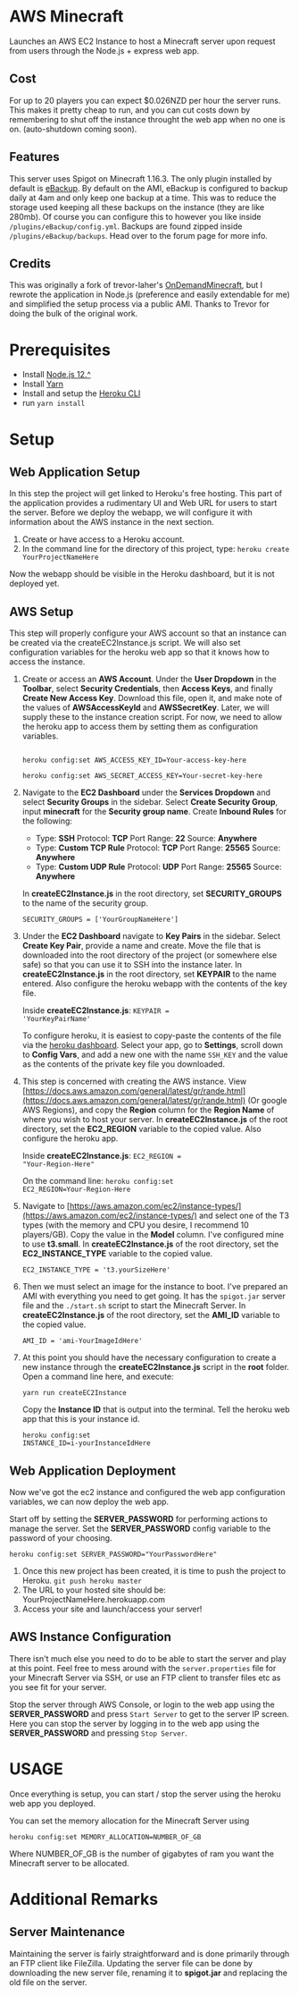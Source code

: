 # AWS Minecraft
Launches an AWS EC2 Instance to host a Minecraft server upon request from users through the Node.js + express web app.

## Cost
For up to 20 players you can expect $0.026NZD per hour the server runs. This makes it pretty cheap to run, and you can cut costs down
by remembering to shut off the instance throught the web app when no one is on. (auto-shutdown coming soon).

## Features
This server uses Spigot on Minecraft 1.16.3. The only plugin installed by default is [eBackup](https://www.spigotmc.org/resources/ebackup-simple-and-reliable-backups-for-your-server-supports-ftp-sftp.69917/).
By default on the AMI, eBackup is configured to backup daily at 4am and only keep one backup at a time. This was to reduce the storage used keeping all these backups on the instance (they are like 280mb).
Of course you can configure this to however you like inside `/plugins/eBackup/config.yml`. Backups are found zipped inside `/plugins/eBackup/backups`. Head over to the forum page for more info.

## Credits
This was originally a fork of trevor-laher's [OnDemandMinecraft](https://github.com/trevor-laher/OnDemandMinecraft), but I rewrote the application in Node.js (preference and easily extendable for me) and simplified the setup process via a public AMI. Thanks to Trevor for doing the bulk of the original work.

# Prerequisites
- Install [Node.js 12.^](https://nodejs.org/dist/latest-v12.x/)
- Install [Yarn](https://classic.yarnpkg.com/en/docs/install/)
- Install and setup the [Heroku CLI](https://devcenter.heroku.com/articles/heroku-cli#download-and-install)
- run `yarn install`

# Setup

## Web Application Setup

In this step the project will get linked to Heroku's free hosting. This part of the application provides a rudimentary UI and Web URL for users to start the server. Before we deploy the webapp, we will configure it with information about the AWS instance in the next section.

 1. Create or have access to a Heroku account.
 2. In the command line for the directory of this project, type:
	 <code>heroku create YourProjectNameHere</code>

 Now the webapp should be visible in the Heroku dashboard, but it is not deployed yet.

## AWS Setup
This step will properly configure your AWS account so that an instance can be created via the createEC2Instance.js script. We will also set configuration variables for the heroku web app so that it knows how to access the instance.

 1. Create or access an **AWS Account**. Under the **User Dropdown** in the **Toolbar**, select **Security Credentials**, then **Access Keys**, and finally **Create New Access Key**. Download this file, open it, and make note of the values of **AWSAccessKeyId** and **AWSSecretKey**. Later, we will supply these to the instance creation script. For now, we need to allow the heroku app to access them by setting them as configuration variables.

	<code>
	heroku config:set AWS_ACCESS_KEY_ID=Your-access-key-here
	</code>
	<code>
	heroku config:set AWS_SECRET_ACCESS_KEY=Your-secret-key-here
	</code>

 3. Navigate to the **EC2 Dashboard** under the **Services Dropdown** and select **Security Groups** in the sidebar. Select **Create Security Group**, input **minecraft** for the **Security group name**. Create **Inbound Rules** for the following:
	 - Type: **SSH** Protocol: **TCP** Port Range: **22** Source: **Anywhere**
	 - Type: **Custom TCP Rule** Protocol: **TCP** Port Range: **25565** Source: **Anywhere**
	 - Type: **Custom UDP Rule** Protocol: **UDP** Port Range: **25565** Source: **Anywhere**
	 
	 In **createEC2Instance.js** in the root directory, set **SECURITY_GROUPS** to the name of the security group.
	 
	 <code>SECURITY_GROUPS = ['YourGroupNameHere']</code>

3. Under the **EC2 Dashboard** navigate to **Key Pairs** in the sidebar. Select **Create Key Pair**, provide a name and create. Move the file that is downloaded into the root directory of the project (or somewhere else safe) so that you can use it to SSH into the instance later. In **createEC2Instance.js** in the root directory, set **KEYPAIR** to the name entered. Also configure the heroku webapp with the contents of the key file.

	Inside **createEC2Instance.js**: <code>KEYPAIR = 'YourKeyPairName'</code>
	
	To configure heroku, it is easiest to copy-paste the contents of the file via the [heroku dashboard](https://dashboard.heroku.com). Select your app, go to **Settings**, scroll down to **Config Vars**, and add a new one with the name `SSH_KEY` and the value as the contents of the private key file you downloaded.

4. This step is concerned with creating the AWS instance. View [https://docs.aws.amazon.com/general/latest/gr/rande.html](https://docs.aws.amazon.com/general/latest/gr/rande.html) (Or google AWS Regions), and copy the **Region** column for the **Region Name** of where you wish to host your server. In **createEC2Instance.js** of the root directory, set the **EC2_REGION** variable to the copied value. Also configure the heroku app.

	Inside **createEC2Instance.js**: <code>EC2_REGION = "Your-Region-Here"</code>

	On the command line: <code>heroku config:set EC2_REGION=Your-Region-Here</code>

5. Navigate to [https://aws.amazon.com/ec2/instance-types/](https://aws.amazon.com/ec2/instance-types/) and select one of the T3 types (with the memory and CPU you desire, I recommend 10 players/GB). Copy the value in the **Model** column. I've configured mine to use **t3.small**. In **createEC2Instance.js** of the root directory, set the **EC2_INSTANCE_TYPE** variable to the copied value.

	<code>EC2_INSTANCE_TYPE = 't3.yourSizeHere'</code>

6. Then we must select an image for the instance to boot. I've prepared an AMI with everything you need to get going. It has the `spigot.jar` server file and the `./start.sh` script to start the Minecraft Server. In **createEC2Instance.js** of the root directory, set the **AMI_ID** variable to the copied value.

	<code>AMI_ID = 'ami-YourImageIdHere'</code>

7. At this point you should have the necessary configuration to create a new instance through the **createEC2Instance.js** script in the **root** folder. Open a command line here, and execute:

	<code>yarn run createEC2Instance</code>

	Copy the **Instance ID** that is output into the terminal. Tell the heroku web app that this is your instance id.

	<code>heroku config:set INSTANCE_ID=i-yourInstanceIdHere</code>


## Web Application Deployment

Now we've got the ec2 instance and configured the web app configuration variables, we can now deploy the web app.

Start off by setting the **SERVER_PASSWORD** for performing actions to manage the server. Set the **SERVER_PASSWORD** config variable to the password of your choosing.

<code>heroku config:set SERVER_PASSWORD="YourPasswordHere"</code>
 
1. Once this new project has been created, it is time to push the project to Heroku. <code>git push heroku master</code>
2. The URL to your hosted site should be: YourProjectNameHere.herokuapp.com
3. Access your site and launch/access your server!

## AWS Instance Configuration
There isn't much else you need to do to be able to start the server and play at this point. Feel free to mess around with the `server.properties` file for your Minecraft Server via SSH, or use an FTP client to transfer files etc as you see fit for your server.

Stop the server through AWS Console, or login to the web app using the **SERVER_PASSWORD** and press `Start Server` to get to the server IP screen. Here you can stop the server by logging in to the web app using the **SERVER_PASSWORD** and pressing `Stop Server`.

# USAGE
Once everything is setup, you can start / stop the server using the heroku web app you deployed.

You can set the memory allocation for the Minecraft Server using

<code>heroku config:set MEMORY_ALLOCATION=NUMBER_OF_GB</code>

Where NUMBER_OF_GB is the number of gigabytes of ram you want the Minecraft server to be allocated.

# Additional Remarks
## Server Maintenance
Maintaining the server is fairly straightforward and is done primarily through an FTP client like FileZilla. Updating the server file can be done by downloading the new server file, renaming it to **spigot.jar** and replacing the old file on the server.
